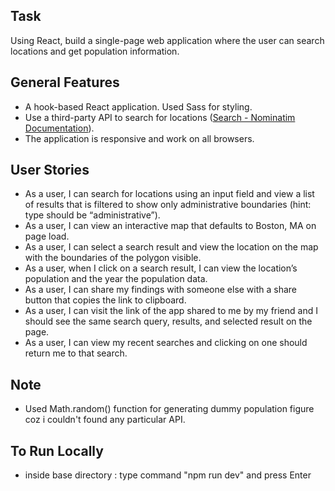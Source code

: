 ## **Task**

Using React, build a single-page web application where the user can search locations and get population information.

## General **Features**

- A hook-based React application. Used Sass for styling.
- Use a third-party API to search for locations ([Search - Nominatim Documentation](https://nominatim.org/release-docs/latest/api/Search/)).
- The application is responsive and work on all browsers.

## **User Stories**

- As a user, I can search for locations using an input field and view a list of results that is filtered to show only administrative boundaries (hint: type should be “administrative”).
- As a user, I can view an interactive map that defaults to Boston, MA on page load.
- As a user, I can select a search result and view the location on the map with the boundaries of the polygon visible.
- As a user, when I click on a search result, I can view the location’s population and the year the population data.
- As a user, I can share my findings with someone else with a share button that copies the link to clipboard.
- As a user, I can visit the link of the app shared to me by my friend and I should see the same search query, results, and selected result on the page.
- As a user, I can view my recent searches and clicking on one should return me to that search.

## **Note**
- Used Math.random() function for generating dummy population figure coz i couldn't found any particular API.

## **To Run Locally**
- inside base directory : type command "npm run dev" and press Enter
